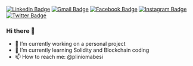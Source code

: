 [![Linkedin Badge](https://img.shields.io/badge/-LinkedIn-blue?style=flat&logo=Linkedin&logoColor=white)](https://www.linkedin.com/in/pliniomabesi/)
[![Gmail Badge](https://img.shields.io/badge/-Gmail-c14438?style=flat&logo=Gmail&logoColor=white)](mailto:pliniomabesi@gmail.com)
[![Facebook Badge](https://img.shields.io/badge/-Facebook-DodgerBlue?style=flat&logo=Facebook&logoColor=white)](https://www.facebook.com/plinio.mabesi/)
[![Instagram Badge](https://img.shields.io/badge/-Instagram-C13584?style=flat&labelColor=C13584&logo=instagram&logoColor=white)](https://www.instagram.com/pliniomabesi/)
[![Twitter Badge](https://img.shields.io/badge/-Twitter-DeepSkyBlue?style=flat&logo=Twitter&logoColor=white)](https://twitter.com/pliniomabesi/)


### Hi there 👋

- 🔭 I’m currently working on a personal project
- 🌱 I’m currently learning Solidity and Blockchain coding
- 📫 How to reach me: @pliniomabesi
